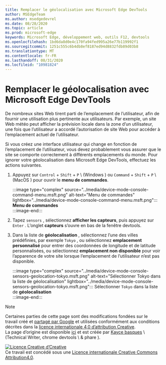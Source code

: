 ```yaml
---
title: Remplacer le géolocalisation avec Microsoft Edge DevTools
author: MSEdgeTeam
ms.author: msedgedevrel
ms.date: 08/28/2020
ms.topic: article
ms.prod: microsoft-edge
keywords: Microsoft Edge, développement web, outils F12, devtools
ms.openlocfilehash: 1bd6da8d0e4c170fa94fed995a26e77b119992f1
ms.sourcegitcommit: 1251c555c6b4db8ef8187ed94d8832fdb89d03b8
ms.translationtype: MT
ms.contentlocale: fr-FR
ms.lasthandoff: 08/31/2020
ms.locfileid: "10981824"
---
```

<!-- Copyright Kayce Basques 

   Licensed under the Apache License, Version 2.0 (the "License");
   you may not use this file except in compliance with the License.
   You may obtain a copy of the License at

       https://www.apache.org/licenses/LICENSE-2.0

   Unless required by applicable law or agreed to in writing, software
   distributed under the License is distributed on an "AS IS" BASIS,
   WITHOUT WARRANTIES OR CONDITIONS OF ANY KIND, either express or implied.
   See the License for the specific language governing permissions and
   limitations under the License.  -->





# Remplacer le géolocalisation avec Microsoft Edge DevTools   



De nombreux sites Web tirent parti de l’emplacement de l’utilisateur, afin de fournir une utilisation plus pertinente aux utilisateurs.  Par exemple, un site Web météo peut afficher la prévision locale dans la zone d’un utilisateur, une fois que l’utilisateur a accordé l’autorisation de site Web pour accéder à l’emplacement actuel de l’utilisateur.  

<!--todo: add link to user location section when available -->  

Si vous créez une interface utilisateur qui change en fonction de l’emplacement de l’utilisateur, vous devez probablement vous assurer que le site se comporte correctement à différents emplacements du monde.  Pour ignorer votre géolocalisation dans Microsoft Edge DevTools, effectuez les actions suivantes.  

1.  Appuyez sur `Control` + `Shift` + `P` \ (Windows \) ou `Command` + `Shift` + `P` \ (MacOS \) pour ouvrir le **menu de commandes**.  
    
    :::image type="complex" source="../media/device-mode-console-command-menu.msft.png" alt-text="Menu de commandes" lightbox="../media/device-mode-console-command-menu.msft.png":::
       **Menu de commandes**  
    :::image-end:::  
    
1.  Tapez `sensors` , sélectionnez **afficher les capteurs**, puis appuyez sur `Enter` .  L’onglet **capteurs** s’ouvre en bas de la fenêtre devtools.  
1.  Dans la liste de **géolocalisation** , sélectionnez l’une des villes prédéfinies, par exemple `Tokyo` , ou sélectionnez **emplacement personnalisé** pour entrer des coordonnées de longitude et de latitude personnalisées, ou sélectionnez **emplacement non disponible** pour voir l’apparence de votre site lorsque l’emplacement de l’utilisateur n’est pas disponible.  
    
    :::image type="complex" source="../media/device-mode-console-sensors-geolocation-tokyo.msft.png" alt-text="Sélectionner Tokyo dans la liste de géolocalisation" lightbox="../media/device-mode-console-sensors-geolocation-tokyo.msft.png":::
       Sélectionner `Tokyo` dans la liste de **géolocalisation**  
    :::image-end:::  
    
<!--  
## Feedback   

  
-->  

<!-- links -->  

<!--[WebFundamentalsNativeHardwareUserLocationIndex]: /web/fundamentals/native-hardware/user-location/index "User Location"  -->  

> [!NOTE]
> Certaines parties de cette page sont des modifications fondées sur le travail créé et [partagé par Google][GoogleSitePolicies] et utilisées conformément aux conditions décrites dans la [licence internationale 4,0 d’attribution Creative][CCA4IL].  
> La page d’origine est disponible [ici](https://developers.google.com/web/tools/chrome-devtools/device-mode/geolocation) et est créée par [Kayce basques][KayceBasques] \ (Technical Writer, chrome devtools \ & phare \).  

[![Licence Creative d’Creative][CCby4Image]][CCA4IL]  
Ce travail est concédé sous une [Licence internationale Creative Commons Attribution4.0][CCA4IL].  

[CCA4IL]: https://creativecommons.org/licenses/by/4.0  
[CCby4Image]: https://i.creativecommons.org/l/by/4.0/88x31.png  
[GoogleSitePolicies]: https://developers.google.com/terms/site-policies  
[KayceBasques]: https://developers.google.com/web/resources/contributors/kaycebasques  

